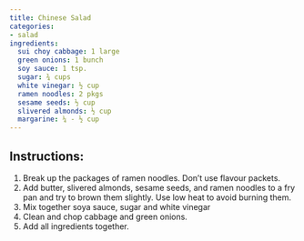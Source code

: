 ```yaml
---
title: Chinese Salad
categories:
- salad
ingredients:
  sui choy cabbage: 1 large
  green onions: 1 bunch
  soy sauce: 1 tsp.
  sugar: ¾ cups
  white vinegar: ½ cup
  ramen noodles: 2 pkgs
  sesame seeds: ½ cup
  slivered almonds: ½ cup
  margarine: ¼ - ½ cup
---
```

## Instructions:
1.	Break up the packages of ramen noodles. Don’t use flavour packets.
2.	Add butter, slivered almonds, sesame seeds, and ramen noodles to a fry pan and try to brown them slightly. Use low heat to avoid burning them.
3.	Mix together soya sauce, sugar and white vinegar
4.	Clean and chop cabbage and green onions.
5.	Add all ingredients together.
